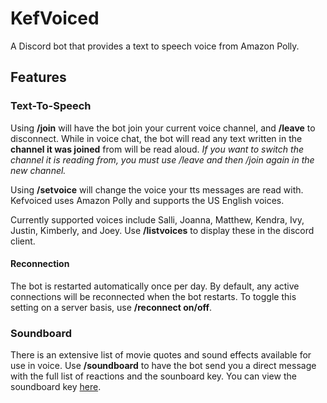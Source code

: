 # KefVoiced
A Discord bot that provides a text to speech voice from Amazon Polly.

## Features

### Text-To-Speech

Using **/join** will have the bot join your current voice channel, and **/leave** to disconnect. While in voice chat, the bot will read any text written in the **channel it was joined** from will be read aloud. *If you want to switch the channel it is reading from, you must use /leave and then /join again in the new channel.*

Using **/setvoice** will change the voice your tts messages are read with. Kefvoiced uses Amazon Polly and supports the US English voices.

Currently supported voices include Salli, Joanna, Matthew, Kendra, Ivy, Justin, Kimberly, and Joey. Use **/listvoices** to display these in the discord client.

#### Reconnection

The bot is restarted automatically once per day. By default, any active connections will be reconnected when the bot restarts. To toggle this setting on a server basis, use **/reconnect on/off**.

### Soundboard

There is an extensive list of movie quotes and sound effects available for use in voice. Use **/soundboard** to have the bot send you a direct message with the full list of reactions and the sounboard key. You can view the soundboard key [here](https://docs.google.com/spreadsheets/d/1eYwxOGZScgQpLbsAtN5fP0WfLq9VT6jnxzj6-p5QPqE/edit#gid=0).